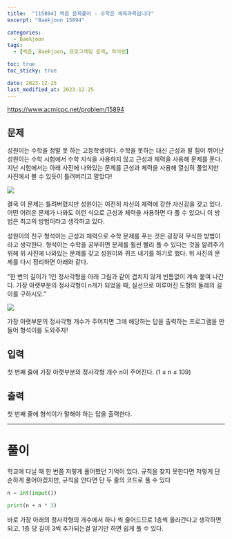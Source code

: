 ```yaml
---
title:  "[15894] 백준 문제풀이 - 수학은 체육과목입니다"
excerpt: "Baekjoon 15894"

categories:
  - Baekjoon
tags:
  - [백준, Baekjoon, 프로그래밍 문제, 파이썬]

toc: true
toc_sticky: true

date: 2023-12-25
last_modified_at: 2023-12-25
---
```


https://www.acmicpc.net/problem/15894

## 문제
성원이는 수학을 정말 못 하는 고등학생이다. 수학을 못하는 대신 근성과 팔 힘이 뛰어난 성원이는 수학 시험에서 수학 지식을 사용하지 않고 근성과 체력을 사용해 문제를 푼다. 지난 시험에서는 아래 사진에 나와있는 문제를 근성과 체력을 사용해 열심히 풀었지만 사진에서 볼 수 있듯이 틀려버리고 말았다!

![](https://upload.acmicpc.net/8f346caa-48f9-4e98-afcd-1aedbce594f4/-/preview/)

결국 이 문제는 틀려버렸지만 성원이는 여전히 자신의 체력에 강한 자신감을 갖고 있다. 어떤 어려운 문제가 나와도 이런 식으로 근성과 체력을 사용하면 다 풀 수 있으니 이 방법은 최고의 방법이라고 생각하고 있다.

성원이의 친구 형석이는 근성과 체력으로 수학 문제를 푸는 것은 굉장히 무식한 방법이라고 생각한다. 형석이는 수학을 공부하면 문제를 훨씬 빨리 풀 수 있다는 것을 알려주기 위해 위 사진에 나와있는 문제를 갖고 성원이와 퀴즈 내기를 하기로 했다. 위 사진의 문제를 다시 정리하면 아래와 같다.

"한 변의 길이가 1인 정사각형을 아래 그림과 같이 겹치지 않게 빈틈없이 계속 붙여 나간다. 가장 아랫부분의 정사각형이 n개가 되었을 때, 실선으로 이루어진 도형의 둘레의 길이를 구하시오."

![](https://upload.acmicpc.net/5b7d2e93-e324-40c8-a274-0104750d6c43/-/preview/)

가장 아랫부분의 정사각형 개수가 주어지면 그에 해당하는 답을 출력하는 프로그램을 만들어 형석이를 도와주자!

## 입력
첫 번째 줄에 가장 아랫부분의 정사각형 개수 n이 주어진다. (1 ≤ n ≤ 109)

## 출력
첫 번째 줄에 형석이가 말해야 하는 답을 출력한다.

-------------------------------------------------

# 풀이
학교에 다닐 때 한 번쯤 저렇게 풀어봤던 기억이 있다. 규칙을 찾지 못한다면 저렇게 단순하게 풀어야겠지만, 규칙을 안다면 단 두 줄의 코드로 풀 수 있다

```py
n = int(input())

print(n + n * 3)
```

바로 가장 아래의 정사각형의 개수에서 하나 씩 줄어드므로 1층씩 올라간다고 생각하면 되고, 1층 당 길이 3씩 추가되는걸 알기만 하면 쉽게 풀 수 있다.